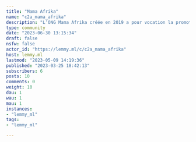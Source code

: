 ```yaml
---
title: "Mama Afrika" 
name: "c2a_mama_afrika"
description: "L’ONG Mama Afrika créée en 2019 a pour vocation la promotion de la culture sous toutes ses formes. Elle lutte aussi contre les pratiques d’avortement notamment en milieu scolaire et apporte de soutiens sanitaires aux personnes qui vivent dans les zones reculées du Benin. Mama Afrika fait la promotion de l’éducation sans distinction ni de genre, ni de rang social. Elle est très impliquée dans la promotion des Objectifs de Développement Durable.[***Facebook***](https://www.facebook.com/Ongmamaafrika/)[***Site web***](https://ongmamaafrika.org/)[***Twitter***](https://twitter.com/AfrikaOng) [***La page web Mama Afrika des Amis de C2A***](https://www.citoyens2anneau.org/les-amis-de-c2a/ong-mama-afrika/)**Flux des Citoyens de l’Anneau, [@C2A@lemmy.ml](https://lemmy.ml/u/C2A)**"
type: community
date: "2023-06-30 13:15:34"
draft: false
nsfw: false
actor_id: "https://lemmy.ml/c/c2a_mama_afrika"
host: lemmy.ml
lastmod: "2023-05-09 14:19:36"
published: "2023-03-25 18:42:13"
subscribers: 6
posts: 10
comments: 0
weight: 10
dau: 1
wau: 1
mau: 1
instances:
- "lemmy_ml"
tags: 
- "lemmy_ml"

---
```

